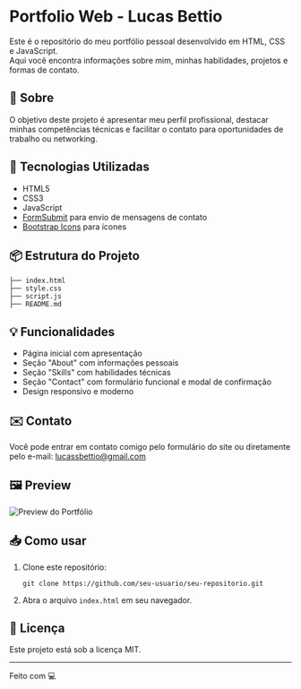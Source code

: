 # Portfolio Web - Lucas Bettio

Este é o repositório do meu portfólio pessoal desenvolvido em HTML, CSS e JavaScript.  
Aqui você encontra informações sobre mim, minhas habilidades, projetos e formas de contato.

## 📄 Sobre

O objetivo deste projeto é apresentar meu perfil profissional, destacar minhas competências técnicas e facilitar o contato para oportunidades de trabalho ou networking.

## 🚀 Tecnologias Utilizadas

- HTML5
- CSS3
- JavaScript
- [FormSubmit](https://formsubmit.co/) para envio de mensagens de contato
- [Bootstrap Icons](https://icons.getbootstrap.com/) para ícones

## 📦 Estrutura do Projeto

```
├── index.html
├── style.css
├── script.js
├── README.md
```

## 💡 Funcionalidades

- Página inicial com apresentação
- Seção "About" com informações pessoais
- Seção "Skills" com habilidades técnicas
- Seção "Contact" com formulário funcional e modal de confirmação
- Design responsivo e moderno

## ✉️ Contato

Você pode entrar em contato comigo pelo formulário do site ou diretamente pelo e-mail: lucassbettio@gmail.com

## 🖼️ Preview

![Preview do Portfólio](link-da-imagem-ou-gif)

## 📥 Como usar

1. Clone este repositório:
   ```
   git clone https://github.com/seu-usuario/seu-repositorio.git
   ```
2. Abra o arquivo `index.html` em seu navegador.

## 📝 Licença

Este projeto está sob a licença MIT.

---

Feito com 💻
